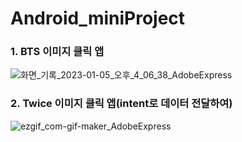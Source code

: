 # Android_miniProject

### 1. BTS 이미지 클릭 앱


![화면_기록_2023-01-05_오후_4_06_38_AdobeExpress](https://user-images.githubusercontent.com/94501397/210725080-e637596f-0790-40b7-9d5b-1730d47a3eb6.gif)

### 2. Twice 이미지 클릭 앱(intent로 데이터 전달하여)


![ezgif_com-gif-maker_AdobeExpress](https://user-images.githubusercontent.com/94501397/210915305-14f8390d-1f64-4ef7-8f54-8d78b8d3fcf8.gif)
